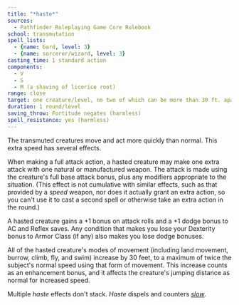 ```yaml
---
title: "*haste*"
sources:
  - Pathfinder Roleplaying Game Core Rulebook
school: transmutation
spell_lists:
  - {name: bard, level: 3}
  - {name: sorcerer/wizard, level: 3}
casting_time: 1 standard action
components:
  - V
  - S
  - M (a shaving of licorice root)
range: close
target: one creature/level, no two of which can be more than 30 ft. apart
duration: 1 round/level
saving_throw: Fortitude negates (harmless)
spell_resistance: yes (harmless)
---
```


The transmuted creatures move and act more quickly than normal. This extra speed has several effects.

When making a full attack action, a hasted creature may make one extra attack with one natural or manufactured weapon. The attack is made using the creature's full base attack bonus, plus any modifiers appropriate to the situation. (This effect is not cumulative with similar effects, such as that provided by a *speed* weapon, nor does it actually grant an extra action, so you can't use it to cast a second spell or otherwise take an extra action in the round.)

A hasted creature gains a +1 bonus on attack rolls and a +1 dodge bonus to AC and Reflex saves. Any condition that makes you lose your Dexterity bonus to Armor Class (if any) also makes you lose dodge bonuses.

All of the hasted creature's modes of movement (including land movement, burrow, climb, fly, and swim) increase by 30 feet, to a maximum of twice the subject's normal speed using that form of movement. This increase counts as an enhancement bonus, and it affects the creature's jumping distance as normal for increased speed.

Multiple *haste* effects don't stack. *Haste* dispels and counters [*slow*](/spells/slow/).

